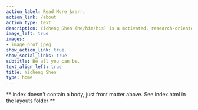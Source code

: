 ```yaml
---
action_label: Read More &rarr;
action_link: /about
action_type: text
description: Yicheng Shen (he/him/his) is a motivated, research-oriented graduate student pursuing M.S. in Statistical Science at Duke University. He is very interested in topics such as network meta-analysis, power analysis, social network analysis, (Bayesian) hierarchical modeling and diagnostic, latent factor analysis, extreme value analysis and causal inference. He also loves to explore the intersection of statistics and social sciences and has participated in several applied quantitative social science projects over the past years.
image_left: true
images:
- image_prof.jpeg
show_action_link: true
show_social_links: true
subtitle: Be all you can be.
text_align_left: true
title: Yicheng Shen
type: home
---
```


** index doesn't contain a body, just front matter above.
See index.html in the layouts folder **
